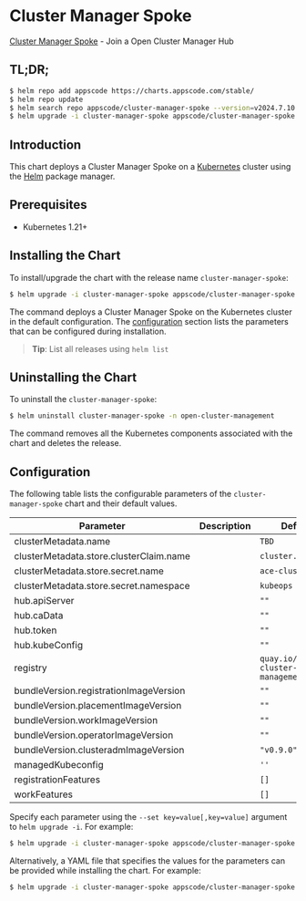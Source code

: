 # Cluster Manager Spoke

[Cluster Manager Spoke](https://github.com/kluster-manager/installer) - Join a Open Cluster Manager Hub

## TL;DR;

```bash
$ helm repo add appscode https://charts.appscode.com/stable/
$ helm repo update
$ helm search repo appscode/cluster-manager-spoke --version=v2024.7.10
$ helm upgrade -i cluster-manager-spoke appscode/cluster-manager-spoke -n open-cluster-management --create-namespace --version=v2024.7.10
```

## Introduction

This chart deploys a Cluster Manager Spoke on a [Kubernetes](http://kubernetes.io) cluster using the [Helm](https://helm.sh) package manager.

## Prerequisites

- Kubernetes 1.21+

## Installing the Chart

To install/upgrade the chart with the release name `cluster-manager-spoke`:

```bash
$ helm upgrade -i cluster-manager-spoke appscode/cluster-manager-spoke -n open-cluster-management --create-namespace --version=v2024.7.10
```

The command deploys a Cluster Manager Spoke on the Kubernetes cluster in the default configuration. The [configuration](#configuration) section lists the parameters that can be configured during installation.

> **Tip**: List all releases using `helm list`

## Uninstalling the Chart

To uninstall the `cluster-manager-spoke`:

```bash
$ helm uninstall cluster-manager-spoke -n open-cluster-management
```

The command removes all the Kubernetes components associated with the chart and deletes the release.

## Configuration

The following table lists the configurable parameters of the `cluster-manager-spoke` chart and their default values.

|                Parameter                | Description |                   Default                    |
|-----------------------------------------|-------------|----------------------------------------------|
| clusterMetadata.name                    |             | <code>TBD</code>                             |
| clusterMetadata.store.clusterClaim.name |             | <code>cluster.ace.info</code>                |
| clusterMetadata.store.secret.name       |             | <code>ace-cluster-info</code>                |
| clusterMetadata.store.secret.namespace  |             | <code>kubeops</code>                         |
| hub.apiServer                           |             | <code>""</code>                              |
| hub.caData                              |             | <code>""</code>                              |
| hub.token                               |             | <code>""</code>                              |
| hub.kubeConfig                          |             | <code>""</code>                              |
| registry                                |             | <code>quay.io/open-cluster-management</code> |
| bundleVersion.registrationImageVersion  |             | <code>""</code>                              |
| bundleVersion.placementImageVersion     |             | <code>""</code>                              |
| bundleVersion.workImageVersion          |             | <code>""</code>                              |
| bundleVersion.operatorImageVersion      |             | <code>""</code>                              |
| bundleVersion.clusteradmImageVersion    |             | <code>"v0.9.0"</code>                        |
| managedKubeconfig                       |             | <code>''</code>                              |
| registrationFeatures                    |             | <code>[]</code>                              |
| workFeatures                            |             | <code>[]</code>                              |


Specify each parameter using the `--set key=value[,key=value]` argument to `helm upgrade -i`. For example:

```bash
$ helm upgrade -i cluster-manager-spoke appscode/cluster-manager-spoke -n open-cluster-management --create-namespace --version=v2024.7.10 --set clusterMetadata.name=TBD
```

Alternatively, a YAML file that specifies the values for the parameters can be provided while
installing the chart. For example:

```bash
$ helm upgrade -i cluster-manager-spoke appscode/cluster-manager-spoke -n open-cluster-management --create-namespace --version=v2024.7.10 --values values.yaml
```
